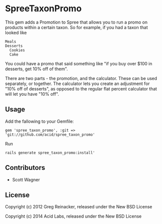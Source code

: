 SpreeTaxonPromo
===============

This gem adds a Promotion to Spree that allows you to run a promo on products within a certain taxon. So for example, if you had a taxon that looked like

```
Meals
Desserts
  Cookies
  Cake
```

You could have a promo that said something like "if you buy over $100 in desserts, get 10% off of them".

There are two parts - the promotion, and the calculator. These can be used separately, or together. The calculator lets you create an adjustment for "10% off of desserts", as opposed to the regular flat percent calculator that will let you have "10% off".

## Usage

Add the fallowing to your Gemfile:
```
gem 'spree_taxon_promo', :git => 'git://github.com/acid/spree_taxon_promo'
```

Run
```
rails generate spree_taxon_promo:install'
```

## Contributors

- Scott Wagner

## License

Copyright (c) 2012 Greg Reinacker, released under the New BSD License

Copyright (c) 2014 Acid Labs, released under the New BSD License


